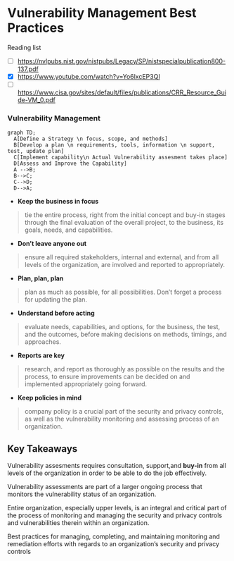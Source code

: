 # Vulnerability Management Best Practices
Reading list
- [ ] https://nvlpubs.nist.gov/nistpubs/Legacy/SP/nistspecialpublication800-137.pdf
- [x] https://www.youtube.com/watch?v=Yo6lxcEP3QI
- [ ] https://www.cisa.gov/sites/default/files/publications/CRR_Resource_Guide-VM_0.pdf

### Vulnerability Management
```mermaid
graph TD;
  A[Define a Strategy \n focus, scope, and methods]
  B[Develop a plan \n requirements, tools, information \n support, test, update plan]
  C[Implement capability\n Actual Vulnerability assesment takes place]
  D[Assess and Improve the Capability]
  A -->B;
  B-->C;
  C-->D;
  D-->A;
```


- __Keep the business in focus__
> tie the entire process, right from the initial concept and buy-in stages through the final evaluation of the overall project, to the business, its goals, needs, and capabilities.

- __Don’t leave anyone out__
> ensure all required stakeholders, internal and external, and from all levels of the organization, are involved and reported to appropriately.

- __Plan, plan, plan__
> plan as much as possible, for all possibilities. Don’t forget a process for updating the plan.

- __Understand before acting__
> evaluate needs, capabilities, and options, for the business, the test, and the outcomes, before making decisions on methods, timings, and approaches.

- __Reports are key__
>  research, and report as thoroughly as possible on the results and the process, to ensure improvements can be decided on and implemented appropriately going forward.

-  __Keep policies in mind__
> company policy is a crucial part of the security and privacy controls, as well as the vulnerability monitoring and assessing process of an organization.


## Key Takeaways
Vulnerability assesments requires consultation, support,and __buy-in__ from all levels of the organization in order to be able to do the job effectively.

Vulnerability assessments are part of a larger ongoing process that monitors the vulnerability status of an organization.

Entire organization, especially upper levels, is an integral and critical part of the process of monitoring and managing the security and privacy controls and vulnerabilities therein within an organization.

Best practices for managing, completing, and maintaining monitoring and remediation efforts with regards to an organization’s security and privacy controls

